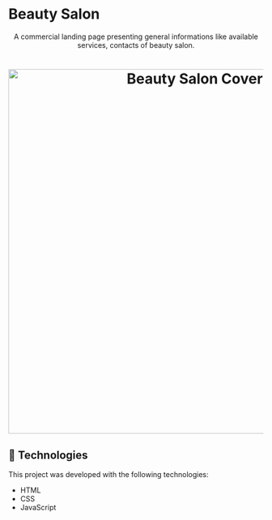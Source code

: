 <h1>
Beauty Salon
 </h1> 
<p align="center">
A commercial landing page presenting general informations like available services, contacts of beauty salon.
</p>
 
<h1 align="center">
<img width="720px" alt="Beauty Salon Cover" src="https://user-images.githubusercontent.com/25250788/158037688-d64f95ab-b56d-4769-b811-19db7bf7be66.png">
</h1>


## 🚀 Technologies

This project was developed with the following technologies:

- HTML
- CSS
- JavaScript
